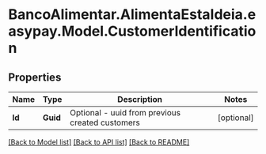 # BancoAlimentar.AlimentaEstaIdeia.easypay.Model.CustomerIdentification
## Properties

Name | Type | Description | Notes
------------ | ------------- | ------------- | -------------
**Id** | **Guid** | Optional - uuid from previous created customers | [optional] 

[[Back to Model list]](../README.md#documentation-for-models) [[Back to API list]](../README.md#documentation-for-api-endpoints) [[Back to README]](../README.md)

